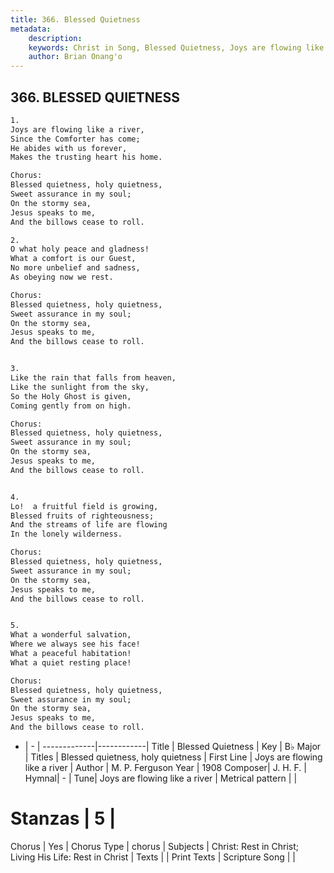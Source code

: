```yaml
---
title: 366. Blessed Quietness
metadata:
    description: 
    keywords: Christ in Song, Blessed Quietness, Joys are flowing like a river, Blessed quietness, holy quietness
    author: Brian Onang'o
---
```



## 366. BLESSED QUIETNESS

```txt
1.
Joys are flowing like a river,
Since the Comforter has come;
He abides with us forever,
Makes the trusting heart his home.

Chorus:
Blessed quietness, holy quietness, 
Sweet assurance in my soul;
On the stormy sea,
Jesus speaks to me,
And the billows cease to roll.

2.
O what holy peace and gladness!
What a comfort is our Guest,
No more unbelief and sadness,
As obeying now we rest. 

Chorus:
Blessed quietness, holy quietness, 
Sweet assurance in my soul;
On the stormy sea,
Jesus speaks to me,
And the billows cease to roll.


3.
Like the rain that falls from heaven,
Like the sunlight from the sky,
So the Holy Ghost is given,
Coming gently from on high. 

Chorus:
Blessed quietness, holy quietness, 
Sweet assurance in my soul;
On the stormy sea,
Jesus speaks to me,
And the billows cease to roll.


4.
Lo!  a fruitful field is growing,
Blessed fruits of righteousness;
And the streams of life are flowing
In the lonely wilderness. 

Chorus:
Blessed quietness, holy quietness, 
Sweet assurance in my soul;
On the stormy sea,
Jesus speaks to me,
And the billows cease to roll.


5.
What a wonderful salvation,
Where we always see his face!
What a peaceful habitation!
What a quiet resting place! 

Chorus:
Blessed quietness, holy quietness, 
Sweet assurance in my soul;
On the stormy sea,
Jesus speaks to me,
And the billows cease to roll.


```

- |   -  |
-------------|------------|
Title | Blessed Quietness |
Key | B♭ Major |
Titles | Blessed quietness, holy quietness |
First Line | Joys are flowing like a river |
Author | M. P. Ferguson
Year | 1908
Composer| J. H. F. |
Hymnal|  - |
Tune| Joys are flowing like a river |
Metrical pattern | |
# Stanzas | 5 |
Chorus | Yes |
Chorus Type | chorus |
Subjects | Christ: Rest in Christ; Living His Life: Rest in Christ |
Texts |  |
Print Texts | 
Scripture Song |  |
  
